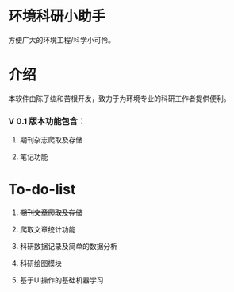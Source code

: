 # 环境科研小助手
方便广大的环境工程/科学小可怜。

# 介绍
本软件由陈子纮和苦根开发，致力于为环境专业的科研工作者提供便利。

### V 0.1 版本功能包含：

1. 期刊杂志爬取及存储

2. 笔记功能


# To-do-list

1. ~~期刊文章爬取及存储~~

2. 爬取文章统计功能

3. 科研数据记录及简单的数据分析

4. 科研绘图模块

5. 基于UI操作的基础机器学习
